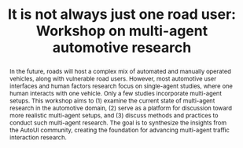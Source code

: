 ---
layout: publication
sitemap: false
title: "It is not always just one road user: Workshop on multi-agent automotive research"
authors: Bazilinskyy, P., Ebel, P., Walker, F., Dey, D., Tran, T.
pdf: bazilinskyy2024always
image: bazilinskyy2024always.jpg
display: Adjunct Proceedings of the 16th International Conference on Automotive User Interfaces and Interactive Vehicular Applications (AutoUI). Stanford, CA, USA
year: 2024
doi: 10.1145/3641308.3677400
abstract: "In the future, roads will host a complex mix of automated and manually operated vehicles, along with vulnerable road users. However, most automotive user interfaces and human factors research focus on single-agent studies, where one human interacts with one vehicle. Only a few studies incorporate multi-agent setups. This workshop aims to (1) examine the current state of multi-agent research in the automotive domain, (2) serve as a platform for discussion toward more realistic multi-agent setups, and (3) discuss methods and practices to conduct such multi-agent research. The goal is to synthesize the insights from the AutoUI community, creating the foundation for advancing multi-agent traffic interaction research."
---
